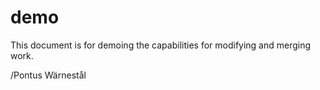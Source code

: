 # demo

This document is for demoing the capabilities for modifying and merging work.

/Pontus Wärnestål
